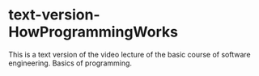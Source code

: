 # text-version-HowProgrammingWorks
This is a text version of the video lecture of the basic course of software engineering. Basics of programming.
